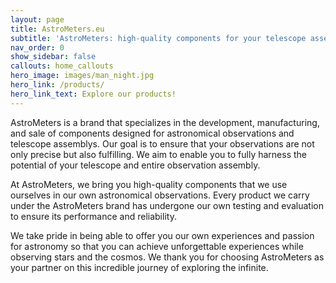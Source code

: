 ```yaml
---
layout: page
title: AstroMeters.eu
subtitle: 'AstroMeters: high-quality components for your telescope assembly'
nav_order: 0
show_sidebar: false
callouts: home_callouts
hero_image: images/man_night.jpg
hero_link: /products/
hero_link_text: Explore our products!
---
```


AstroMeters is a brand that specializes in the development, manufacturing, and sale of components designed for astronomical observations and telescope assemblys. Our goal is to ensure that your observations are not only precise but also fulfilling. We aim to enable you to fully harness the potential of your telescope and entire observation assembly.

At AstroMeters, we bring you high-quality components that we use ourselves in our own astronomical observations. Every product we carry under the AstroMeters brand has undergone our own testing and evaluation to ensure its performance and reliability.

We take pride in being able to offer you our own experiences and passion for astronomy so that you can achieve unforgettable experiences while observing stars and the cosmos. We thank you for choosing AstroMeters as your partner on this incredible journey of exploring the infinite.
